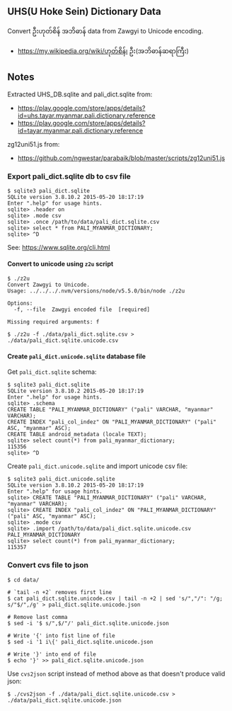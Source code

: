 ## UHS(U Hoke Sein) Dictionary Data

Convert ဦးဟုတ်စိန် အဘိဓာန် data from Zawgyi to Unicode encoding.

* https://my.wikipedia.org/wiki/ဟုတ်​စိန်၊ ဦး(အဘိဓာန်​ဆရာ​ကြီး)

## Notes

Extracted UHS_DB.sqlite and pali_dict.sqlite from:
* https://play.google.com/store/apps/details?id=uhs.tayar.myanmar.pali.dictionary.reference
* https://play.google.com/store/apps/details?id=tayar.myanmar.pali.dictionary.reference

zg12uni51.js from:
* https://github.com/ngwestar/parabaik/blob/master/scripts/zg12uni51.js

### Export pali_dict.sqlite db to csv file

```
$ sqlite3 pali_dict.sqlite
SQLite version 3.8.10.2 2015-05-20 18:17:19
Enter ".help" for usage hints.
sqlite> .header on
sqlite> .mode csv
sqlite> .once /path/to/data/pali_dict.sqlite.csv
sqlite> select * from PALI_MYANMAR_DICTIONARY;
sqlite> ^D
```

See: https://www.sqlite.org/cli.html

#### Convert to unicode using `z2u` script

```
$ ./z2u
Convert Zawgyi to Unicode.
Usage: ../../../.nvm/versions/node/v5.5.0/bin/node ./z2u

Options:
  -f, --file  Zawgyi encoded file  [required]

Missing required arguments: f
```

```
$ ./z2u -f ./data/pali_dict.sqlite.csv > ./data/pali_dict.sqlite.unicode.csv
```

#### Create `pali_dict.unicode.sqlite` database file

Get `pali_dict.sqlite` schema:
```
$ sqlite3 pali_dict.sqlite
SQLite version 3.8.10.2 2015-05-20 18:17:19
Enter ".help" for usage hints.
sqlite> .schema
CREATE TABLE "PALI_MYANMAR_DICTIONARY" ("pali" VARCHAR, "myanmar" VARCHAR);
CREATE INDEX "pali_col_indez" ON "PALI_MYANMAR_DICTIONARY" ("pali" ASC, "myanmar" ASC);
CREATE TABLE android_metadata (locale TEXT);
sqlite> select count(*) from pali_myanmar_dictionary;
115356
sqlite> ^D
```

Create `pali_dict.unicode.sqlite` and import unicode csv file:
```
$ sqlite3 pali_dict.unicode.sqlite
SQLite version 3.8.10.2 2015-05-20 18:17:19
Enter ".help" for usage hints.
sqlite> CREATE TABLE "PALI_MYANMAR_DICTIONARY" ("pali" VARCHAR, "myanmar" VARCHAR);
sqlite> CREATE INDEX "pali_col_indez" ON "PALI_MYANMAR_DICTIONARY" ("pali" ASC, "myanmar" ASC);
sqlite> .mode csv
sqlite> .import /path/to/data/pali_dict.sqlite.unicode.csv PALI_MYANMAR_DICTIONARY
sqlite> select count(*) from pali_myanmar_dictionary;
115357
```

### Convert cvs file to json

```
$ cd data/

# `tail -n +2` removes first line
$ cat pali_dict.sqlite.unicode.csv | tail -n +2 | sed 's/","/": "/g; s/"$/",/g' > pali_dict.sqlite.unicode.json

# Remove last comma
$ sed -i '$ s/",$/"/' pali_dict.sqlite.unicode.json

# Write '{' into fist line of file
$ sed -i '1 i\{' pali_dict.sqlite.unicode.json

# Write '}' into end of file
$ echo '}' >> pali_dict.sqlite.unicode.json
```

Use `cvs2json` script instead of method above as that doesn't produce valid json:
```
$ ./cvs2json -f ./data/pali_dict.sqlite.unicode.csv > ./data/pali_dict.sqlite.unicode.json
```
